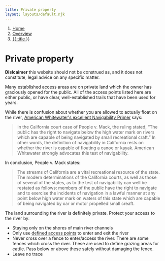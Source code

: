 ```yaml
---
title: Private property
layout: layouts/default.njk
---
```


<nav class="breadcrumbs" aria-label="breadcrumbs">
  <ol>
    <li><a href="/">Home</a></li>
    <li><a href="/overview">Overview</a></li>
    <li><a href="#" aria-current="page">{{ title }}</a></li>
  </ol>
</nav>

# Private property

**Dislcaimer** this website should not be construed as, and it does not constitute, legal advice on any specific matter.

Many established access areas are on private land
which the owner has graciously opened for the public. All of the access points
listed here are either public, or have clear, well-established trails that have
been used for years.

While there is confusion about whether you are allowed to actually float on the river, [American Whitewater's excellent Navigability Primer](https://www.americanwhitewater.org/content/Wiki/stewardship:navigability) says:

> In the California court case of People v. Mack, the ruling stated, “The public has the right to navigate below the high water mark on rivers which are capable of being navigated by small recreational craft.” In other words, the definition of navigability in California rests on whether the river is capable of floating a canoe or kayak. American Whitewater strongly advocates this test of navigability.

In conclusion, People v. Mack states:

> The streams of California are a vital recreational resource of the state. The modern determinations of the California courts, as well as those of several of the states, as to the test of navigability can well be restated as follows: members of the public have the right to navigate and to exercise the incidents of navigation in a lawful manner at any point below high water mark on waters of this state which are capable of being navigated by oar or motor propelled small creaft.

The land surrounding the river is definitely private. Protect your access to the river by:

- Staying only on the shores of main river channels
- Only use [defined access points](/access-points) to enter and exit the river
- Never cross over a fence to enter/access the river. There are some fences which cross the river. These are used to define grazing areas for cattle. Pass below or above these safely without damaging the fence.
- Leave no trace
